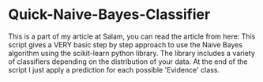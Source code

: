 # Quick-Naive-Bayes-Classifier
This is a part of my article at Salam, you can read the article from here:
This script gives a VERY basic step by step approach to use the Naive Bayes algorithm using the scikit-learn python library.
The library includes a variety of classifiers depending on the distribution of your data.
At the end of the script I just apply a prediction for each possible 'Evidence' class.

